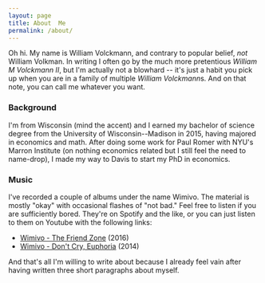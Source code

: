 ```yaml
---
layout: page
title: About  Me
permalink: /about/
---
```


Oh hi. My name is William Volckmann, and contrary to popular belief, *not*
William Volkman. In writing I often go by the much more pretentious *William M Volckmann II*,
but I'm actually not a blowhard -- it's just a habit you pick up when you are in a family
of multiple *William Volckmann*s. And on that note, you can call me whatever you want.

### Background

I'm from Wisconsin (mind the accent) and I earned my
bachelor of science degree from the University of Wisconsin--Madison in 2015,
having majored in economics and math. After doing some work for Paul Romer with NYU's
Marron Institute (on nothing economics related but I still feel the need to name-drop),
I made my way to Davis to start my PhD in economics.


### Music

I've recorded a couple of albums under the name Wimivo. The material is mostly "okay"
with occasional flashes of "not bad." Feel free to listen if you are sufficiently bored.
They're on Spotify and the like, or you can just listen to them on Youtube with the
following links:

* [Wimivo - The Friend Zone](https://youtu.be/wHZVHMCTQn8?list=PL1cbDCwiXI8SfTc6Ru-xNbxz-On0EGgx_) (2016)
* [Wimivo - Don't Cry, Euphoria](https://youtu.be/LpcQloSq6Rs?list=PL1cbDCwiXI8QxI4T0Gn_ag4lU8STSPUvO) (2014)

And that's all I'm willing to write about because I already feel vain after having
written three short paragraphs about myself.
